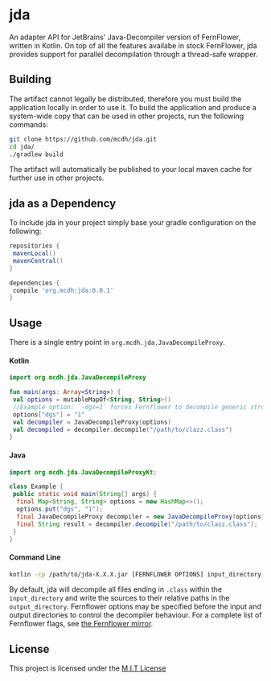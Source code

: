 # jda
An adapter API for JetBrains' Java-Decompiler version of FernFlower, written in Kotlin. On top of all the features availabe in stock FernFlower, jda provides support for parallel decompilation through a thread-safe wrapper.

## Building
The artifact cannot legally be distributed, therefore you must build the application locally in order to use it. To build the application and produce a system-wide copy that can be used in other projects, run the following commands:
```sh
git clone https://github.com/mcdh/jda.git
cd jda/
./gradlew build
```
The artifact will automatically be published to your local maven cache for further use in other projects.

## jda as a Dependency
To include jda in your project simply base your gradle configuration on the following:
```groovy
repositories {
 mavenLocal()
 mavenCentral()
}

dependencies {
 compile 'org.mcdh:jda:0.0.1'
}
```

## Usage
There is a single entry point in `org.mcdh.jda.JavaDecompileProxy`.
#### Kotlin
```kotlin
import org.mcdh.jda.JavaDecompileProxy

fun main(args: Array<String>) {
 val options = mutableMapOf<String, String>()
 //Example option: `-dgs=1` forces Fernflower to decompile generic structures
 options["dgs"] = "1"
 val decompiler = JavaDecompileProxy(options)
 val decompiled = decompiler.decompile("/path/to/clazz.class")
}
```
#### Java
```java
import org.mcdh.jda.JavaDecompileProxyKt;

class Example {
 public static void main(String[] args) {
  final Map<String, String> options = new HashMap<>();
  options.put("dgs", "1");
  final JavaDecompileProxy decompiler = new JavaDecompileProxy(options);
  final String result = decompiler.decompile("/path/to/clazz.class");
 }
}
```
#### Command Line
```sh
kotlin -cp /path/to/jda-X.X.X.jar [FERNFLOWER OPTIONS] input_directory output_directory
```
By default, jda will decompile all files ending in `.class` within the `input_directory` and write the sources to their relative paths in the `output_directory`. Fernflower options may be specified before the input and output directories to control the decompiler behaviour. For a complete list of Fernflower flags, see [the Fernflower mirror](https://github.com/fesh0r/fernflower).

## License
This project is licensed under the [M.I.T License](https://github.com/mcdh/jda/blob/master/LICENSE)
